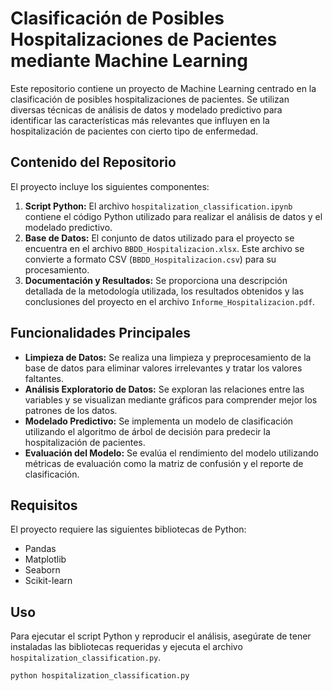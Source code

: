 # Clasificación de Posibles Hospitalizaciones de Pacientes mediante Machine Learning

Este repositorio contiene un proyecto de Machine Learning centrado en la clasificación de posibles hospitalizaciones de pacientes. Se utilizan diversas técnicas de análisis de datos y modelado predictivo para identificar las características más relevantes que influyen en la hospitalización de pacientes con cierto tipo de enfermedad.

## Contenido del Repositorio

El proyecto incluye los siguientes componentes:

1. **Script Python:** El archivo `hospitalization_classification.ipynb` contiene el código Python utilizado para realizar el análisis de datos y el modelado predictivo.
2. **Base de Datos:** El conjunto de datos utilizado para el proyecto se encuentra en el archivo `BBDD_Hospitalizacion.xlsx`. Este archivo se convierte a formato CSV (`BBDD_Hospitalizacion.csv`) para su procesamiento.
3. **Documentación y Resultados:** Se proporciona una descripción detallada de la metodología utilizada, los resultados obtenidos y las conclusiones del proyecto en el archivo `Informe_Hospitalizacion.pdf`.

## Funcionalidades Principales

- **Limpieza de Datos:** Se realiza una limpieza y preprocesamiento de la base de datos para eliminar valores irrelevantes y tratar los valores faltantes.
- **Análisis Exploratorio de Datos:** Se exploran las relaciones entre las variables y se visualizan mediante gráficos para comprender mejor los patrones de los datos.
- **Modelado Predictivo:** Se implementa un modelo de clasificación utilizando el algoritmo de árbol de decisión para predecir la hospitalización de pacientes.
- **Evaluación del Modelo:** Se evalúa el rendimiento del modelo utilizando métricas de evaluación como la matriz de confusión y el reporte de clasificación.

## Requisitos

El proyecto requiere las siguientes bibliotecas de Python:

- Pandas
- Matplotlib
- Seaborn
- Scikit-learn

## Uso

Para ejecutar el script Python y reproducir el análisis, asegúrate de tener instaladas las bibliotecas requeridas y ejecuta el archivo `hospitalization_classification.py`.

```bash
python hospitalization_classification.py
